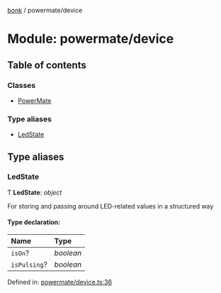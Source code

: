 [bonk](../README.md) / powermate/device

# Module: powermate/device

## Table of contents

### Classes

- [PowerMate](../classes/powermate_device.powermate.md)

### Type aliases

- [LedState](powermate_device.md#ledstate)

## Type aliases

### LedState

Ƭ **LedState**: *object*

For storing and passing around LED-related values in a structured way

#### Type declaration:

Name | Type |
:------ | :------ |
`isOn`? | *boolean* |
`isPulsing`? | *boolean* |

Defined in: [powermate/device.ts:36](https://github.com/expandrew/media-cube/blob/2b29081/bonk/src/devices/powermate/device.ts#L36)
